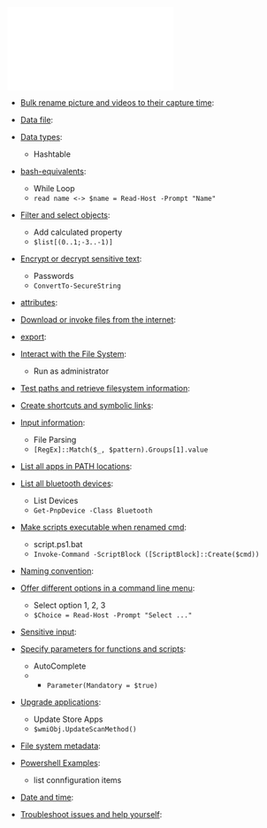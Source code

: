 
![List Powershell notes](scripts/List%20Powershell%20notes.md)

-   [Bulk rename picture and videos to their capture time](powershell/Bulk%20rename%20picture%20and%20videos%20to%20their%20capture%20time.md):
    
-   [Data file](powershell/Data%20file.md):
    
-   [Data types](powershell/Data%20types.md):
    -   Hashtable
-   [bash-equivalents](powershell/basics/bash-equivalents.md):
    -   While Loop
    -   `read name <-> $name = Read-Host -Prompt "Name"`
-   [Filter and select objects](powershell/basics/Filter%20and%20select%20objects.md):
    -   Add calculated property
    -   `$list[(0..1;-3..-1)]`
-   [Encrypt or decrypt sensitive text](powershell/Encrypt%20or%20decrypt%20sensitive%20text.md):
    -   Passwords
    -   `ConvertTo-SecureString`
-   [attributes](powershell/filesystem/attributes.md):
    
-   [Download or invoke files from the internet](powershell/filesystem/Download%20or%20invoke%20files%20from%20the%20internet.md):
    
-   [export](powershell/filesystem/export.md):
    
-   [Interact with the File System](powershell/filesystem/Interact%20with%20the%20File%20System.md):
    -   Run as administrator
-   [Test paths and retrieve filesystem information](powershell/filesystem/Test%20paths%20and%20retrieve%20filesystem%20information.md):
    
-   [Create shortcuts and symbolic links](powershell/filesystem/Create%20shortcuts%20and%20symbolic%20links.md):
    
-   [Input information](powershell/Input%20information.md):
    -   File Parsing
    -   `[RegEx]::Match($_, $pattern).Groups[1].value`
-   [List all apps in PATH locations](powershell/List%20all%20apps%20in%20PATH%20locations.md):
    
-   [List all bluetooth devices](powershell/List%20all%20bluetooth%20devices.md):
    -   List Devices
    -   `Get-PnpDevice -Class Bluetooth`
-   [Make scripts executable when renamed cmd](powershell/Make%20scripts%20executable%20when%20renamed%20cmd.md):
    -   script.ps1.bat
    -   `Invoke-Command -ScriptBlock ([ScriptBlock]::Create($cmd))`
-   [Naming convention](powershell/Naming%20convention.md):
    
-   [Offer different options in a command line menu](powershell/Offer%20different%20options%20in%20a%20command%20line%20menu.md):
    -   Select option 1, 2, 3
    -   `$Choice = Read-Host -Prompt "Select ..."`
-   [Sensitive input](powershell/Sensitive%20input.md):
    
-   [Specify parameters for functions and scripts](powershell/Specify%20parameters%20for%20functions%20and%20scripts.md):
    -   AutoComplete
    -   -   `Parameter(Mandatory = $true)`
-   [Upgrade applications](powershell/Upgrade%20applications.md):
    -   Update Store Apps
    -   `$wmiObj.UpdateScanMethod()`
-   [File system metadata](powershell/File%20system%20metadata.md):
    
-   [Powershell Examples](powershell/Powershell%20Examples.md):
    -   list connfiguration items
-   [Date and time](powershell/Date%20and%20time.md):
    
-   [Troubleshoot issues and help yourself](powershell/Troubleshoot%20issues%20and%20help%20yourself.md):